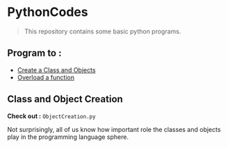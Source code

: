 # PythonCodes

> This repository contains some basic python programs.

## Program to :

- [Create a Class and Objects](#Class-and-Object-Creation)
- [Overload a function](#Function-Overloading)

## Class and Object Creation

**Check out :** `ObjectCreation.py`

Not surprisingly, all of us know how important role the classes and objects play in the programming language sphere. 



